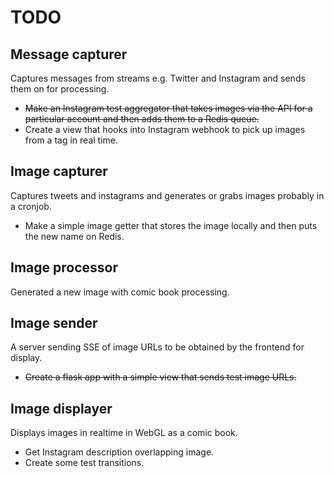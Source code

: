 TODO
====

Message capturer
----------------
Captures messages from streams e.g. Twitter and Instagram and sends them on for processing.

 - ~~Make an Instagram test aggregator that takes images via the API for a particular account and then adds them to a Redis queue.~~
 - Create a view that hooks into Instagram webhook to pick up images from a tag in real time. 

Image capturer
--------------
Captures tweets and instagrams and generates or grabs images probably in a cronjob.

 - Make a simple image getter that stores the image locally and then puts the new name on Redis.

Image processor
---------------
Generated a new image with comic book processing. 

Image sender
------------
A server sending SSE of image URLs to be obtained by the frontend for display.

 - ~~Create a flask app with a simple view that sends test image URLs.~~

Image displayer
---------------
Displays images in realtime in WebGL as a comic book.

 - Get Instagram description overlapping image. 
 - Create some test transitions. 
